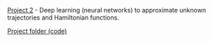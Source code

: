 [Project 2](Project2/Project2.pdf) - Deep learning (neural networks) to approximate unknown trajectories and Hamiltonian functions. 

[Project folder (code)](Project2)
